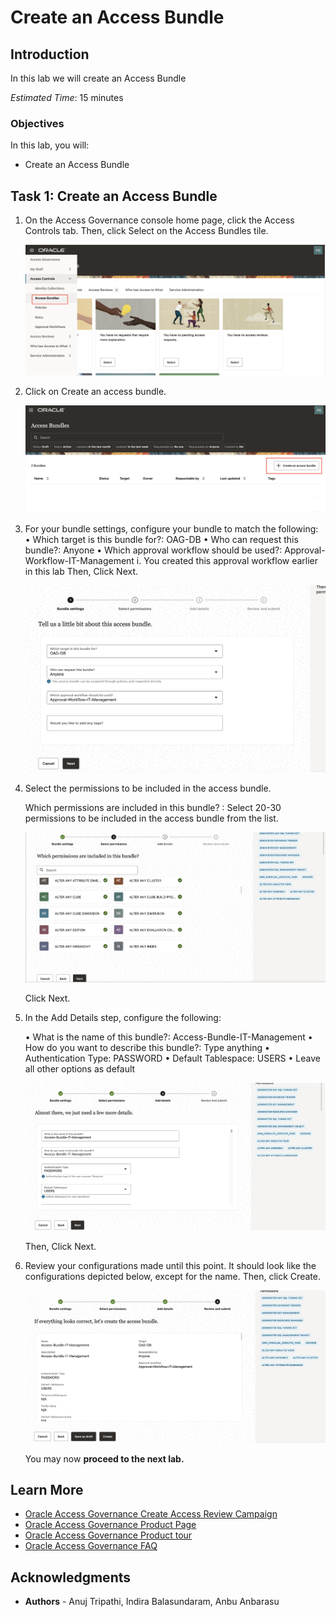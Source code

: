 # Create an Access Bundle

## Introduction

In this lab we will create an Access Bundle

*Estimated Time*: 15 minutes


### Objectives

In this lab, you will:
 * Create an Access Bundle



## Task 1: Create an Access Bundle

1. On the Access Governance console home page, click the Access Controls tab. Then, click Select on the Access Bundles tile. 

    ![Create Access Bundle](images/navigate-access-bundle.png)
   

2. Click on Create an access bundle. 

     ![Create Access Bundle](images/create-access-bundle.png)
  

3. For your bundle settings, configure your bundle to match the following:
    •	Which target is this bundle for?: OAG-DB
    •	Who can request this bundle?: Anyone
    •	Which approval workflow should be used?: Approval-Workflow-IT-Management
    i.	You created this approval workflow earlier in this lab
    Then, Click Next. 


    ![Create Access Bundle](images/click-next.png)

4. Select the permissions to be included in the access bundle. 

    Which permissions are included in this bundle? : Select 20-30 permissions to be included in the access bundle from the list. 

     ![Create Access Bundle](images/select-permissions.png)

    Click Next. 

5. In the Add Details step, configure the following:

    •	What is the name of this bundle?: Access-Bundle-IT-Management
    •	How do you want to describe this bundle?: Type anything
    •	Authentication Type: PASSWORD
    •	Default Tablespace: USERS
    •	Leave all other options as default

     ![Create Access Bundle](images/bundle-details.png)

    Then, Click Next.

6. Review your configurations made until this point. It should look like the configurations depicted below, except for the name. Then, click Create. 

     ![Create Access Bundle](images/click-create.png)


    You may now **proceed to the next lab.**

## Learn More

* [Oracle Access Governance Create Access Review Campaign](https://docs.oracle.com/en/cloud/paas/access-governance/pdapg/index.html)
* [Oracle Access Governance Product Page](https://www.oracle.com/security/cloud-security/access-governance/)
* [Oracle Access Governance Product tour](https://www.oracle.com/webfolder/s/quicktours/paas/pt-sec-access-governance/index.html)
* [Oracle Access Governance FAQ](https://www.oracle.com/security/cloud-security/access-governance/faq/)

## Acknowledgments
* **Authors** - Anuj Tripathi, Indira Balasundaram, Anbu Anbarasu 